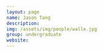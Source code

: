```yaml
---
layout: page
name: Jason Tang
description: 
img: /assets/img/people/walle.jpg
group: undergraduate
website: 
---
```



